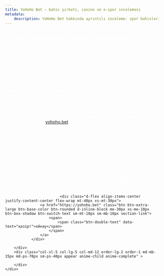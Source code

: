 ```yaml
---
title: YoHoHo Bet — bahis şirketi, casino ve e-spor incelemesi
metadata:
    description: YoHoHo Bet hakkında ayrıntılı inceleme: spor bahisleri, geniş bahis hattı, çevrim içi casino (rulet, blackjack, slotlar), e‑spor bahisleri, mobil uygulama ve ortaklık programı.
---
```

  

<section class="cover-background" style="background-image: url('{{ media['user://themes/quark/jpg/bg1.jpg'].url()|raw }}');">
    <div class="container ">
    <div class="row align-items-center justify-content-center">
        <div class="col-xl-7 col-lg-7 col-md-12 last-paragraph-no-margin order-lg-1 order-2 appear anime-child anime-complete">
            <h1 style="color: #ffffff; ">Kazino oyunlarında qələbə strategiyaları</h1>
            <p style="color: #ffffff; ">İnternetin inkişafı ilə onlayn kazinolar populyarlaşıb. Kazino oyunları — ağır iş günündən sonra gəlirli əyləncə vasitəsidir. Bir çox slot oyunları unikal interfeysə, zərif qrafikaya və əyləncəli səs effektlərinə malikdir. Slotlardan əlavə, kazinolarda kart və stolüstü oyunlar, rulet, blackjack və Sic Bo da mövcuddur. Hər bir oyun özünəməxsus qaydalar və real yüksək məbləğdə qələbə şansı təklif edir.</p>
      <p style="color: #ffffff; ">Məsələn, slot oyunlarında təsadüfi ədədlər generatoru alqoritmi tətbiq olunur. Kart və stolüstü oyunlarda isə öz funksionallığı və özünəməxsus xüsusiyyətləri var. Buna baxmayaraq, düzgün strategiya seçməklə və ya mövcud strategiyalardan istifadə etməklə uğurlu nəticələr əldə etmək mümkündür. Strategiyalar riyazi hesablamalar və məntiqə, kazino və oyun avtomatlarının alqoritmlərinin təhlilinə əsaslanır. Ən məşhurlardan biri Martinqeyl strategiyasıdır. Onun necə işlədiyini məqaləmizdə izah edəcəyik. Bütün strategiyaları <a href="https://yohoho.bet/ru">yohoho.bet</a> onlayn kazinomuzda sına bilərsiniz.</p>
      <p style="color: #ffffff; ">Qumar hər kəsə həyəcan və əyləncə bəxş edir. Qazanmaq olarmı, deyə soruşacaqsınız? Əlbəttə, mümkündür. Qalib gəldikdə, pul mükafatının sahibi ola bilərsiniz. Lakin kazinonu aldatmağa çalışmayın. Əvvəlcədən məntiqli şəkildə qurulmuş strategiya ilə dürüst oynamaq vacibdir. Uğur qismət olsa, milyonlarla ölçülən cekpotu udmaq belə mümkündür. Kazino hər gün on minlərlə oyunçuya səxavətli mükafatlar təqdim edir.</p>
      <p style="color: #ffffff; ">İstedadlı oyunçular dünya üzrə şans və müəyyən bacarıqlar sayəsində böyük məbləğlər qazanırlar. Strategiyalardan istifadə qazanma şansını artırmağa və zəfərə bir addım yaxınlaşmağa imkan verir. Bu günkü məqaləmizdə mövcud real strategiyaları və onların riskli cəhətlərini araşdıracağıq.</p>

			                 <div class="d-flex align-items-center justify-content-center flex-wrap mt-40px xs-mt-30px">
                    <a href="https://yohoho.bet" class="btn btn-extra-large btn-base-color btn-rounded d-inline-block me-30px xs-me-10px btn-box-shadow btn-switch-text sm-mt-10px sm-mb-10px section-link">
                        <span>
                            <span class="btn-double-text" data-text="қазір!">ойнау</span>
                        </span>
                    </a>
                </div>	
 					
        </div>
        <div class="col-xl-5 col-lg-5 col-md-12 order-lg-2 order-1 md-mb-15px md-ps-70px sm-ps-40px appear anime-child anime-complete" > 
             
        </div>	
    </div>    
</div>         
</section>























